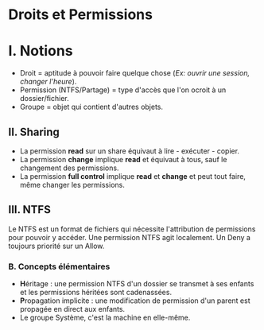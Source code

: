 # Droits et Permissions

# I. Notions

* Droit = aptitude à pouvoir faire quelque chose (*Ex: ouvrir une session, changer l'heure*).
* Permission (NTFS/Partage) = type d'accès que l'on ocroit à un dossier/fichier.
* Groupe = objet qui contient d'autres objets.

## II. Sharing

* La permission **read** sur un share équivaut à lire - exécuter - copier.
* La permission **change** implique **read** et équivaut à tous, sauf le changement des permissions.
* La permission **full control** implique **read** et **change** et peut tout faire, même changer les permissions.

## III. NTFS

Le NTFS est un format de fichiers qui nécessite l'attribution de permissions pour pouvoir y accéder. Une permission NTFS agit localement. Un Deny a toujours priorité sur un Allow.

### B. Concepts élémentaires

* **H**éritage : une permission NTFS d'un dossier se transmet à ses enfants et les permissions héritées sont cadenassées.
* **P**ropagation implicite : une modification de permission d'un parent est propagée en direct aux enfants.
* Le groupe Système, c'est la machine en elle-même.

